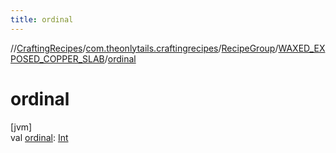 ```yaml
---
title: ordinal
---
```

//[CraftingRecipes](../../../../index.html)/[com.theonlytails.craftingrecipes](../../index.html)/[RecipeGroup](../index.html)/[WAXED_EXPOSED_COPPER_SLAB](index.html)/[ordinal](ordinal.html)



# ordinal



[jvm]\
val [ordinal](ordinal.html): [Int](https://kotlinlang.org/api/latest/jvm/stdlib/kotlin/-int/index.html)





